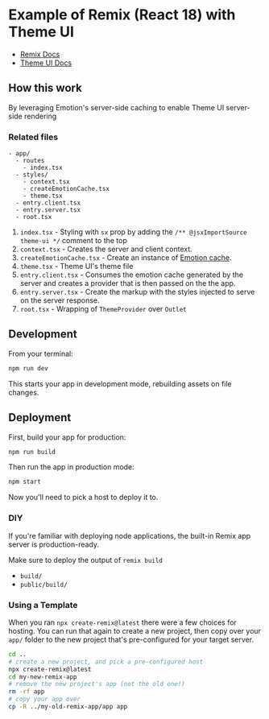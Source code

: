 # Example of Remix (React 18) with Theme UI

- [Remix Docs](https://remix.run/docs)
- [Theme UI Docs](https://theme-ui.com/getting-started)

## How this work

By leveraging Emotion's server-side caching to enable Theme UI server-side rendering

### Related files

```
- app/
  - routes
    - index.tsx
  - styles/
    - context.tsx
    - createEmotionCache.tsx
    - theme.tsx
  - entry.client.tsx
  - entry.server.tsx
  - root.tsx
```

1. `index.tsx` - Styling with `sx` prop by adding the `/** @jsxImportSource theme-ui */` comment to the top
2. `context.tsx` - Creates the server and client context.
3. `createEmotionCache.tsx` - Create an instance of [Emotion cache](https://emotion.sh/docs/@emotion/cache).
4. `theme.tsx` - Theme UI's theme file
5. `entry.client.tsx` - Consumes the emotion cache generated by the server and creates a provider that is then passed on the the app.
6. `entry.server.tsx` - Create the markup with the styles injected to serve on the server response.
7. `root.tsx` - Wrapping of `ThemeProvider` over `Outlet`

## Development

From your terminal:

```sh
npm run dev
```

This starts your app in development mode, rebuilding assets on file changes.

## Deployment

First, build your app for production:

```sh
npm run build
```

Then run the app in production mode:

```sh
npm start
```

Now you'll need to pick a host to deploy it to.

### DIY

If you're familiar with deploying node applications, the built-in Remix app server is production-ready.

Make sure to deploy the output of `remix build`

- `build/`
- `public/build/`

### Using a Template

When you ran `npx create-remix@latest` there were a few choices for hosting. You can run that again to create a new project, then copy over your `app/` folder to the new project that's pre-configured for your target server.

```sh
cd ..
# create a new project, and pick a pre-configured host
npx create-remix@latest
cd my-new-remix-app
# remove the new project's app (not the old one!)
rm -rf app
# copy your app over
cp -R ../my-old-remix-app/app app
```
